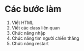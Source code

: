 # Các bước làm

1. Viết HTML
2. Viết các class liên quan
3. Chức năng nhập
4. Chức năng tìm người chiến thắng
5. Chức năng restart
